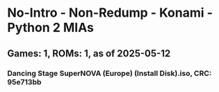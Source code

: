 # No-Intro - Non-Redump - Konami - Python 2 MIAs
## Games: 1, ROMs: 1, as of 2025-05-12

### Dancing Stage SuperNOVA (Europe) (Install Disk).iso, CRC: 95e713bb
